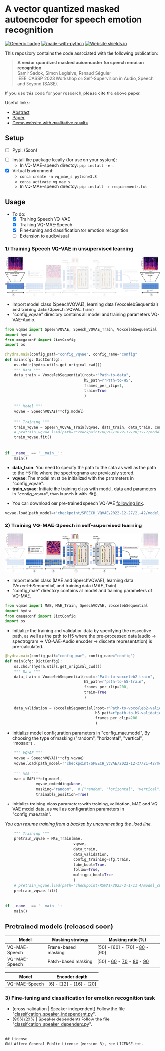 
# A vector quantized masked autoencoder for speech emotion recognition
[![Generic badge](https://img.shields.io/badge/<STATUS>-<in_progress>-<COLOR>.svg)](https://github.com/samsad35/VQ-MAE-Speech-code)
[![made-with-python](https://img.shields.io/badge/Made%20with-Python-1f425f.svg)](https://www.python.org/)
[![Website shields.io](https://img.shields.io/website-up-down-green-red/http/shields.io.svg)](https://samsad35.github.io/VQ-MAE-Speech/)

[comment]: <> ([![PyPI version fury.io]&#40;https://badge.fury.io/py/ansicolortags.svg&#41;]&#40;https://test.pypi.org/project/&#41;)


This repository contains the code associated with the following publication:
> **A vector quantized masked autoencoder for speech emotion recognition**<br> Samir Sadok, Simon Leglaive, Renaud Séguier<br>IEEE ICASSP 2023 Workshop on Self-Supervision in Audio, Speech and Beyond (SASB).

If you use this code for your research, please cite the above paper.

Useful links:
- [Abstract](https://arxiv.org/abs/2304.11117)
- [Paper](https://ieeexplore.ieee.org/document/10193151)
- [Demo website with qualitative results](https://samsad35.github.io/VQ-MAE-Speech/)

## Setup 
- [ ] Pypi: (Soon) 

[comment]: <> (  - ``````)
- [ ] Install the package locally (for use on your system):  
  - In VQ-MAE-speech directoy: ```pip install -e .```
- [x] Virtual Environment: 
  - ```conda create -n vq_mae_s python=3.8```
  - ```conda activate vq_mae_s```
  - In VQ-MAE-speech directoy: ```pip install -r requirements.txt```

## Usage
* To do:
  * [x] Training Speech VQ-VAE
  * [X] Training VQ-MAE-Speech
  * [X] Fine-tuning and classification for emotion recognition
  * [ ] Extension to audiovisual

### 1) Training Speech VQ-VAE in unsupervised learning

![VQ-VAE](images/step-1.svg)


* Import model class (SpeechVQVAE), learning data (VoxcelebSequential) and training data (Speech_VQVAE_Train)
* "config_vqvae" directory contains all model and training parameters VQ-VAE-Audio.
```python
from vqmae import SpeechVQVAE, Speech_VQVAE_Train, VoxcelebSequential
import hydra
from omegaconf import DictConfig
import os
```
```python
@hydra.main(config_path="config_vqvae", config_name="config")
def main(cfg: DictConfig):
    os.chdir(hydra.utils.get_original_cwd())
    """ Data """
    data_train = VoxcelebSequential(root=r"Path-to-data",
                                    h5_path=r"Path-to-H5",
                                    frames_per_clip=1,
                                    train=True
                                    )

    """ Model """
    vqvae = SpeechVQVAE(**cfg.model)

    """ Training """
    train_vqvae = Speech_VQVAE_Train(vqvae, data_train, data_train, config_training=cfg.train)
    # pretrain_vqvae.load(path=r"checkpoint/VQVAE/2022-12-28/12-7/model_checkpoint")
    train_vqvae.fit()


if __name__ == '__main__':
    main()
```

* **data_train**: You need to specify the path to the data as well as the path to the H5 file where the spectrograms are previously stored. 
* **vqvae**: The model must be initialized with the parameters in "config_vqvae".
* **train_vqvae**: Initiate the training class with model, data and parameters in "config_vqvae", then launch it with .fit().

- You can download our pre-trained speech VQ-VAE [following link](checkpoint/SPEECH_VQVAE).
```python
vqvae.load(path_model=r"checkpoint/SPEECH_VQVAE/2022-12-27/21-42/model_checkpoint")
```

### 2) Training VQ-MAE-Speech in self-supervised learning
![VQ-MAE](images/step-2.svg)

* Import model class (MAE and SpeechVQVAE), learning data (VoxcelebSequential) and training data (MAE_Train)
* "config_mae" directory contains all model and training parameters of VQ-MAE.

```python
from vqmae import MAE, MAE_Train, SpeechVQVAE, VoxcelebSequential
import hydra
from omegaconf import DictConfig
import os
```

* Initialize the training and validation data by specifying the respective path, as well as the path to H5 where the pre-processed data (audio -> spectrogram -> VQ-VAE-Audio encoder -> discrete representation) is pre-calculated.
```python
@hydra.main(config_path="config_mae", config_name="config")
def main(cfg: DictConfig):
    os.chdir(hydra.utils.get_original_cwd())
    """ Data """
    data_train = VoxcelebSequential(root=r"Path-to-voxceleb2-train",
                                    h5_path=r"path-to-h5-train",
                                    frames_per_clip=200,
                                    train=True
                                    )

    data_validation = VoxcelebSequential(root=r"Path-to-voxceleb2-validation",
                                         h5_path=r"path-to-h5-validation",
                                         frames_per_clip=200
                                         )
```
* Initialize model configuration parameters in "config_mae.model", By choosing the type of masking ("random", "horizontal", "vertical", "mosaic") .
```python    
    """ VQVAE """
    vqvae = SpeechVQVAE(**cfg.vqvae)
    vqvae.load(path_model=r"checkpoint/SPEECH_VQVAE/2022-12-27/21-42/model_checkpoint")

    """ MAE """
    mae = MAE(**cfg.model,
              vqvae_embedding=None,
              masking="random",  # ["random", "horizontal", "vertical", "mosaic"]
              trainable_position=True) 
```
* Initialize training class parameters with training, validation, MAE and VQ-VAE model data, as well as configuration parameters in "config_mae.train".

_You can resume training from a backup by uncommenting the .load line._
```python
    """ Training """
    pretrain_vqvae = MAE_Train(mae,
                               vqvae,
                               data_train,
                               data_validation,
                               config_training=cfg.train,
                               tube_bool=True,
                               follow=True,
                               multigpu_bool=True
                               )
    # pretrain_vqvae.load(path="checkpoint/RSMAE/2023-2-1/11-4/model_checkpoint")
    pretrain_vqvae.fit()


if __name__ == '__main__':
    main()

```


## Pretrained models (released soon)
| Model         	| Masking strategy    	| Masking ratio (%)                	|
|---------------	|---------------------	|------------------------	|
| VQ-MAE-Speech 	| Frame-based masking 	| [50] - [60] - [70] - [80](https://huggingface.co/samir-sadok/vq-mae-s-frame-mask-80) - [90] 	|
| VQ-MAE-Speech 	| Patch-based masking 	| [50] - [60](https://huggingface.co/samir-sadok/vq-mae-s-patch-mask-60) - [70](https://huggingface.co/samir-sadok/vq-mae-s-patch-mask-70) - [80](https://huggingface.co/samir-sadok/vq-mae-s-patch-mask-80) - [90](https://huggingface.co/samir-sadok/vq-mae-s-patch-mask-90) 	|

| Model         	| Encoder depth    	| 
|---------------	|---------------------	|
| VQ-MAE-Speech 	| [6] - [12] - [16] - [20] 	|

### 3) Fine-tuning and classification for emotion recognition task

- (cross-validation | Speaker independent) Follow the file "[classification_speaker_independent.py](classification_speaker_independent.py)".
- (80%/20% | Speaker dependent) Follow the file "[classification_speaker_dependent.py](classification_speaker_dependent.py)".

```

## License
GNU Affero General Public License (version 3), see LICENSE.txt.